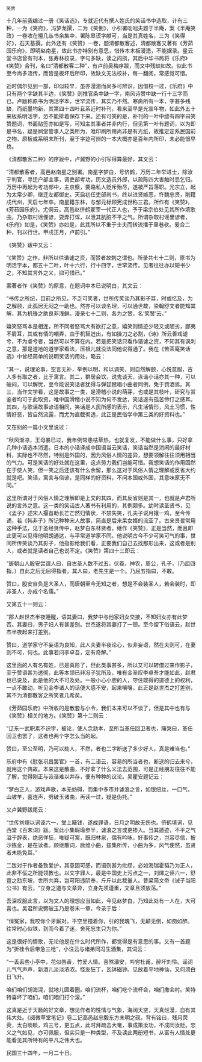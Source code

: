     笑赞 

   十几年前我编过一册《笑话选》，专就近代有撰人姓氏的笑话书中选取，计有三种，一为《笑府》，冯梦龙撰，二为《笑倒》，小引署咄咄夫题于半庵，案《半庵笑政》一卷收在檀几丛书余集中，署陈皋谟字献可，当是其真姓名，三为《笑得好》，石天基撰。此外还有《笑赞》一卷，题清都散客述，清都散客又著有《芳茹园乐府》，即明赵南星，故此书亦特别有意思，惜传本木板漫漶，不能据录。星云堂书店曾有刊本，张寿林校录，字句多缺，读之闷损，其后中华书局将《乐府》《笑赞》合刊，名曰“清都散客二种”，有卢前吴梅序跋，而文中残缺如故。似此书至今尚多流传，而皆是板坏后所印，故缺文无法校补，每一翻阅，常感觉可惜。

   近时偶尔见到一部，印似较早，虽亦漫漶而尚多可辨识，因借校一过，《乐府》中只有两个字缺其半边，《笑赞》则推官条中缺一字，南风诗赞中缺一行十三字而已。卢跋称原书为明活字本，世罕流传，其实乃不然。寒斋所有一本，字甚多残缺，而纸墨均新，其第四十四叶且系近时补刊，看来至早是光宣年物，如此外五十来板系明活字，恐不能排着保存下来。还有可笑的是，补刊的一叶中缝有四字曰笑赞题词，书面贴签亦如是写，可知主其事者并非内行，但见第一叶有题词，以为即是书名，疑是祠堂管事人之类所为，唯印刷所用尚非是有光纸，故推定定系民国前之物，原板或系明末所刊，至于字迹可辨的一本大概亦是百年内所印，未必能很早也。

   《清都散客二种》的序跋中，卢冀野的小引写得算最好，其文云：

   “清都散客者，高邑赵南星之别署。南星字梦白，号侪鹤，万历二年举进士，除汝宁判官，寻迁户部主事，调吏部考功，历文选员外郎，以疏陈四大害触时忌乞归。万历中再起为考功郎中，主京察，要路私人贬斥殆尽，遂被严旨落职。光宗立，起为太常少卿，继迁左都御史。天启初任吏部尚书，终以进贤嫉恶，忤魏忠贤，削籍戍代州，天启七年卒。南星籍东林，与邹元标顾宪成世称三君。所作有《笑赞》，《芳茹园乐府》。尤侗云，高邑赵侪鹤冢宰一代正人也，予于梁宗伯处见其所作填歌曲，乃杂取村谣俚谚，耍弄打诨，以泄其肮脏不平之气。所谓杂取村谣里谚者，《乐府》如是，《笑赞》亦如是，此其所以不重于士夫而转流播于里巷欤。爰合二种，刊以行世。甲戌正月，卢前引。”

   《笑赞》跋中又云：

   “《笑赞》之作，非所以供谐谑之资，而赞者故刺之谓也。所录共七十二则，原书为明活字本，都五十二叶，叶十六行，行十四字，世罕流传。见者往往亦以短书少之，不知其言外之义，抑可惜已。”

   案著者作《笑赞》的原意，在题词中本已说明白，其文云：

   “书传之所纪，目前之所见，不乏可笑者，世所传笑谈乃其影子耳，时或忆及，为之解颐，此孤居无闷之一助也。然亦可以谈名理，可以通世故，染翰舒文者能知其解，其为机锋之助良非浅鲜。漫录七十二则，各为之赞，名‘笑赞’云。”

   嬉笑怒骂本是相连，所不同者怒骂大有欲打之意，嬉笑则情迹少轻又或陋劣，鄙夷不屑耳，其或有情的嘲弄，由于机智迸出，有如操刀之必割，《诗》所云善戏谑兮，不为虐兮者，当然可以不算在内。若是把笑话只看作谐谑之资，不知其有讽刺之意，那是道地的道学家看法，压根儿就没法同他说得通了。我在《苦茶庵笑话选》中曾经简单的说明笑话的用处，略云：

   “其一，说理论事，空言无补，举例以明，和以调笑，则自然解颐，心悦意服，古人多有取之者，比于寓言。其二，群居会饮，说鬼谈天，诙谐小话亦其一种，可以破闷，可以解忧，至今能说笑话者犹得与弹琵琶唱小曲者同例，免于罚酒焉。其三，当作文学看，这是故事之一类，是滑稽小说的萌芽，也或是其枝叶，研究与赏鉴者均可于此取资，唯中国滑稽小说不知为何不发达，笑话遂有孤苦伶仃之感耳。其四，与歌谣故事谚语相同，笑话是人民所感的表示，凡生活情形，风土习惯，性情好恶，皆自然流露，而尤为直截彻透，此正是民俗学中第三类的好资料也。”

   又在别的一篇小文里说过：

   “秋风渐凉，王母暴已过，我年例常患枯草热，也就复发，不能做什么事，只好拿几种小话选本消遣。日本的小话译成中国语当云笑话，笑话当然是消闲的最好材料，实际也不尽然，特别是外国的，因为风俗人情的差异，想要领解往往须用相当的气力。可是笑话的好处就在这里，这点劳力我们岂能可惜。我想笑话的作用固然在于使人笑，但一笑之后还该有什么余留，那么这对于风俗人情之理解或反省大约就是吧。笑话，寓言与俗谚，是同样的好资料，不问本国或外国，其意味原无不同。”

   这里所谓对于风俗人情之理解即是上文的其四，而其反省则是其一，也就是卢君所说的言外之意。这一类的笑话古人著书有利用的，其例颇多。幼时读圣贤书，见《孟子》述宋人揠苗助长芒芒然归情状，不禁失笑，孔夫子说月攘一鸡，至今传诵，若《韩非子》所记种种宋人故事，简直是后来呆女婿的流亚了。古来贤哲常用这种手法，见于圣经贤传中，赵梦白东林贤者，继作《笑赞》，正是当然，而且即此更可以见得他明朗通达，与平常道学家不同。他说明古今不少可笑可气的事，世间所传笑谈乃其影子，他指影给我们看，正要我们自己去找那形出来，这或者是别人，或者就是读者自己也说不定。《笑赞》第四十三即云：

   “唐朝山人殷安尝谓人曰，自古圣人数不过五，伏羲，神农，周公，孔子，（乃屈四指，）自此之后无屈得指者。其人曰，老先生是一个。乃屈五指曰，不敢。

   赞曰，殷安自负是大圣人，而唐朝至今无知之者，想是不会装圣人，若会装时，即非圣人，亦成个名儒。”

   又第五十一则云：

   “郡人赵世杰半夜睡醒，语其妻曰，我梦中与他家妇女交接，不知妇女亦有此梦否。其妻曰，男子妇人有甚差别。世杰遂将其妻打了一顿。至今留下俗语云，赵世杰半夜起来打差别。

   赞曰，道学家守不妄语为良知，此人夫妻半夜论心，似非妄语，然在夫则可，在妻则不可，何也。此事若问李卓吾，定有奇解。”

   这里面的人有名有姓，已是真形了，但此类事甚多，所以又可以转借过来作影子，至于赞语甚为透彻，此等本领已非冯子犹所及，唯有金圣叹李卓吾才能如此，赵君也已说及，此是他的大不可及处。一般小心小胆的人，守住既得的道德上的权利，一点不敢动，听见金李诸人的话便大感不安，起来嚷嚷，此正是赵世杰之打差别，其不为清都散客之所笑者几希矣。

   《芳茹园乐府》中所收的是散套与小令，我们本来可以不谈了，但是其中也有与《笑赞》相关的地方。《笑赞》第十二则云：

   “辽东一武职素不识字，被论，使人念劾本，至所当革任回卫者也，痛哭曰，革任回卫也罢了，这者也两个字怎么当的起。

   赞曰，至公至明，乃可以劾人，不然，者也二字断送了多少好人，真是难当也。”

   乐府中有《慰张巩昌罢官》一首，有二语云，容易的所当者也，断送的归去来兮，就用这个典故。本来这是散曲，不好拿了什么义法去范围，可是正经朋友往往不能了解，觉得刚正与诙谐难以并存，便有种种的议论。吴瞿安题记云：

   “梦白正人，游戏声歌，本无妨碍，而集中多市井谑浪之言，如银纽丝，一口气，山坡羊，喜连声，劈破玉诸曲，再读一过，疑是伪托。”

   又卢冀野跋尾云：

   “世传刘煇以词诬六一，堂上簸钱，遂成罪语，日月之明故无伤也。侪鹤填词，见西堂《百末词》跋。案此小集瑕瑜参半，谑浪之言或更掺入。当其遁迹，不平之气溢于辞表，绝恶佯狂，唯疑可案，既归林泉，偶有吟咏，好事传之，岂容尽信，披沙拣金，是在读者。顾继散词，厥维小曲，兹集所传，小曲为多，风气使然，虽贤者未能免耳。”

   二跋对于作者备致爱护，其意固可感，而语则甚为纰缪，必如海瑞霍韬乃为正人，此非不佞之所能领教也。以文字罪人，最是中国史上污点之一，刘煇之诬六一，舒亶之劾东坡，世所共弃，岂可阳违阴奉，斤斤以此裁量人。昔梁简文帝《诫子当阳公书》有云，“立身之道与文章异，立身先须谨重，文章且须放荡。”

   吾深叹服此言，以为文人的理想应当如此，今见赵梦白，乃知此处有一人在，大可喜也。吴君所说劈破玉乃是卷末一章，今录于后：

   “俏冤家，我咬你个牙厮对。平空里撞着你，引的我魂飞，无颠无倒，如痴如醉。往常时心似铁，到而今着了迷，舍死忘生只为你。”

   这是很好的情歌，无论他是在什么时代所作，都觉得是有意思的事。又有一首题为“折桂令后带急三枪”，小注云与诸弟同冯生酒集，其词云：

   “一丢丢些小亭中，花似唇香，竹爱人情。喜煞潘安，吟穷杜甫，醉坏刘伶。谣词儿气气声声，新酒儿淡淡浓浓。怪友狂丁，瓦钵磁钟。见放着平地神仙，又何须白日飞升。

   咱们咱们胡海混，就地儿圆着圈。咱们流杯，咱们吃个流杯会，咱们撒会村。笑特特喜坏了咱们，咱们咱们打个滚。”

   这真是近于天籁的好文章，想见作者的性情与气象，海阔天空，天真烂漫，自有其伟大处。《阅微草堂笔记》卷二记高邑赵忠毅东方未明之砚，背有铭曰，残月荧荧，太白睒睒，鸡三号，更五点，此时拜疏击大奄，事成策汝功，不成同汝贬。忠义之气如见，亦可佩服，但实只是一种类型，不及读此两册短书，从富有人情处更能看见其所特有的平凡之伟大也。

   民国三十四年，一月二十日。

